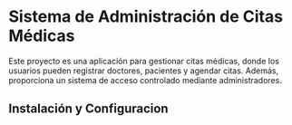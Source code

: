 # Sistema de Administración de Citas Médicas

Este proyecto es una aplicación para gestionar citas médicas, donde los usuarios pueden registrar doctores, pacientes y agendar citas. Además, proporciona un sistema de acceso controlado mediante administradores.

## Instalación y Configuracion


